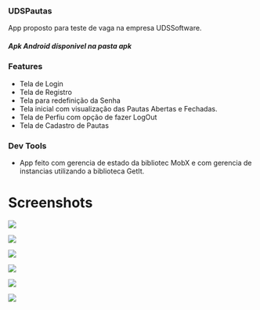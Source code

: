 ### UDSPautas

App proposto para teste de vaga na empresa UDSSoftware.

##### Apk Android dísponivel na pasta apk

### Features

- Tela de Login
- Tela de Registro
- Tela para redefinição da Senha
- Tela inicial com visualização das Pautas Abertas e Fechadas.
- Tela de Perfiu com opção de fazer LogOut
- Tela de Cadastro de Pautas

### Dev Tools
- App feito com gerencia de estado da bibliotec MobX e com gerencia de instancias utilizando a biblioteca GetIt.

# Screenshots

![](https://raw.githubusercontent.com/RenatoLucasMota/UDSPautas/master/screenshots/1.png?token=AFSVQRG532IRQLLYKCHWTYS6HA2FQ)

![](https://raw.githubusercontent.com/RenatoLucasMota/UDSPautas/master/screenshots/2.png?token=AFSVQRDL7TD4LVC5YLL77KK6HA2I6)

![](https://raw.githubusercontent.com/RenatoLucasMota/UDSPautas/master/screenshots/3.png?token=AFSVQRC5N3XUDKL6GRLIJVS6HA2KI)

![](https://raw.githubusercontent.com/RenatoLucasMota/UDSPautas/master/screenshots/4.png?token=AFSVQREJ6N7EUVIXLQQO2MS6HA2NE)

![](https://raw.githubusercontent.com/RenatoLucasMota/UDSPautas/master/screenshots/5.png?token=AFSVQRGOOA2B4V7PYCPXI4K6HA2OO)

![](https://raw.githubusercontent.com/RenatoLucasMota/UDSPautas/master/screenshots/6.png?token=AFSVQRBCEH4HLFUGMQQDCNK6HA2PW)




